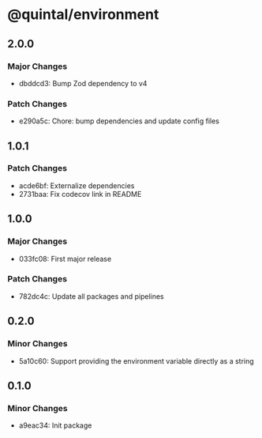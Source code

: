 # @quintal/environment

## 2.0.0

### Major Changes

- dbddcd3: Bump Zod dependency to v4

### Patch Changes

- e290a5c: Chore: bump dependencies and update config files

## 1.0.1

### Patch Changes

- acde6bf: Externalize dependencies
- 2731baa: Fix codecov link in README

## 1.0.0

### Major Changes

- 033fc08: First major release

### Patch Changes

- 782dc4c: Update all packages and pipelines

## 0.2.0

### Minor Changes

- 5a10c60: Support providing the environment variable directly as a string

## 0.1.0

### Minor Changes

- a9eac34: Init package
